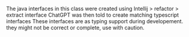 The java interfaces in this class were created using Intellij > refactor > extract interface
ChatGPT was then told to create matching typescript interfaces
These interfaces are as typing support during developement.
they might not be correct or complete, use with caution.
